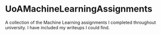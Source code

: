 # UoAMachineLearningAssignments

A collection of the Machine Learning assignments I completed throughout university. I have included my writeups I could find. 
